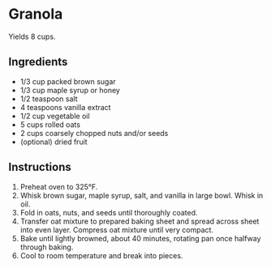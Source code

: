 # Granola

Yields 8 cups.

## Ingredients

- 1/3 cup packed brown sugar
- 1/3 cup maple syrup or honey
- 1/2 teaspoon salt
- 4 teaspoons vanilla extract
- 1/2 cup vegetable oil
- 5 cups rolled oats
- 2 cups coarsely chopped nuts and/or seeds
- (optional) dried fruit

## Instructions

1. Preheat oven to 325°F.
2. Whisk brown sugar, maple syrup, salt, and vanilla in large bowl. Whisk in oil.
3. Fold in oats, nuts, and seeds until thoroughly coated.
4. Transfer oat mixture to prepared baking sheet and spread across sheet into even layer. Compress oat mixture until very compact.
5. Bake until lightly browned, about 40 minutes, rotating pan once halfway through baking.
6. Cool to room temperature and break into pieces.
